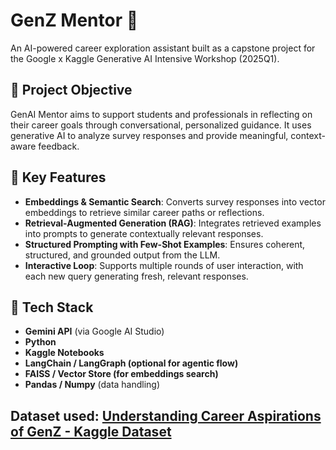 # GenZ Mentor 🧭  
An AI-powered career exploration assistant built as a capstone project for the Google x Kaggle Generative AI Intensive Workshop (2025Q1).

## 🚀 Project Objective  
GenAI Mentor aims to support students and professionals in reflecting on their career goals through conversational, personalized guidance. It uses generative AI to analyze survey responses and provide meaningful, context-aware feedback.

## 🧠 Key Features  
- **Embeddings & Semantic Search**: Converts survey responses into vector embeddings to retrieve similar career paths or reflections.  
- **Retrieval-Augmented Generation (RAG)**: Integrates retrieved examples into prompts to generate contextually relevant responses.  
- **Structured Prompting with Few-Shot Examples**: Ensures coherent, structured, and grounded output from the LLM.  
- **Interactive Loop**: Supports multiple rounds of user interaction, with each new query generating fresh, relevant responses.

## 🔧 Tech Stack  
- **Gemini API** (via Google AI Studio)  
- **Python**  
- **Kaggle Notebooks**  
- **LangChain / LangGraph (optional for agentic flow)**  
- **FAISS / Vector Store (for embeddings search)**  
- **Pandas / Numpy** (data handling)

## Dataset used: [Understanding Career Aspirations of GenZ - Kaggle Dataset](https://www.kaggle.com/datasets/kulturehire/understanding-career-aspirations-of-genz)

